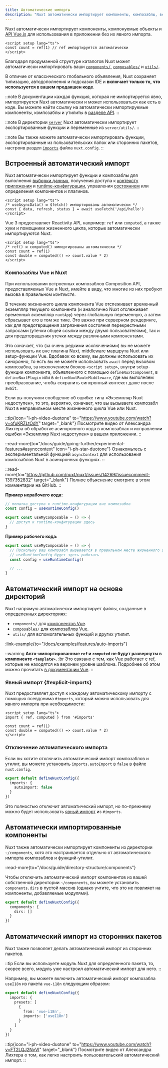 ```yaml
---
title: Автоматические импорты
description: "Nuxt автоматически импортирует компоненты, композаблы, вспомогательные функции и API Vue."
---
```


Nuxt автоматически импортирует компоненты, компонуемые объекты и [API Vue.js](https://ru.vuejs.org/api) для использования в приложении без их явного импорта.

```vue twoslash [app.vue]
<script setup lang="ts">
const count = ref(1) // ref импортируется автоматически
</script>
```

Благодаря продуманной структуре каталогов Nuxt может автоматически импортировать ваши [`components/`](/docs/guide/directory-structure/components), [`composables/`](/docs/guide/directory-structure/composables) и [`utils/`](/docs/guide/directory-structure/utils).

В отличие от классического глобального объявления, Nuxt сохраняет типизацию, автодополнения и подсказки IDE и **включает только то, что используется в вашем продакшен коде**.

::note
В документации каждая функция, которая не импортируется явно, импортируется Nuxt автоматически и может использоваться как есть в коде. Вы можете найти ссылку на автоматически импортируемые компоненты, композаблы и утилиты в [разделе API](/docs/api).
::

::note
В директории [`server`](/docs/guide/directory-structure/server) Nuxt автоматически импортирует экспортированные функции и переменные из `server/utils/`.
::

::note
Вы также можете автоматически импортировать функции, экспортированные из пользовательских папок или сторонних пакетов, настроив раздел [`imports`](/docs/api/nuxt-config#imports) файла `nuxt.config`.
::

## Встроенный автоматический импорт

Nuxt автоматически импортирует функции и композаблы для выполнения [выборки данных](/docs/getting-started/data-fetching), получения доступа к [контексту приложения](/docs/api/composables/use-nuxt-app) и [runtime-конфигурации](/docs/guide/going-further/runtime-config), управления [состоянием](/docs/getting-started/state-management) или определения компонентов и плагинов.

```vue twoslash
<script setup lang="ts">
/* useAsyncData() и $fetch() импортированы автоматически */
const { data, refresh, status } = await useFetch('/api/hello')
</script>
```

Vue 3 предоставляет Reactivity API, например: `ref` или `computed`, а также хуки и помощники жизненного цикла, которые автоматически импортируются Nuxt.

```vue twoslash
<script setup lang="ts">
/* ref() и computed() импортированы автоматически */
const count = ref(1)
const double = computed(() => count.value * 2)
</script>
```

### Композаблы Vue и Nuxt

<!-- TODO: move to separate page with https://github.com/nuxt/nuxt/issues/14723 and add more information -->

При использовании встроенных композаблов Composition API, предоставляемых Vue и Nuxt, имейте в виду, что многие из них требуют вызова в правильном _контексте_.

В течение жизненного цикла компонента Vue отслеживает временный экземпляр текущего компонента (и аналогично Nuxt отслеживает временный экземпляр `nuxtApp`) через глобальную переменную, а затем сбрасывает его в том же тике. Это важно при серверном рендеринге, как для предотвращения загрязнения состояния перекрестными запросами (утечки общей ссылки между двумя пользователями), так и для предотвращения утечки между различными компонентами.

Это означает, что (за очень редкими исключениями) вы не можете использовать их вне плагина Nuxt, middleware маршрута Nuxt или setup-функции Vue. Вдобавок ко всему, вы должны использовать их синхронно, то есть вы не можете использовать `await` перед вызовом композабла, за исключением блоков `<script setup>`, внутри setup-функции компонента, объявленного с помощью `defineNuxtComponent`, в `defineNuxtPlugin` или в `defineNuxtRouteMiddleware`, где мы выполняем преобразование, чтобы сохранить синхронный контекст даже после `await`.

Если вы получили сообщение об ошибке типа «Экземпляр Nuxt недоступен», то это, вероятно, означает, что вы вызываете композабл Nuxt в неправильном месте жизненного цикла Vue или Nuxt.

::tip{icon="i-ph-video-duotone" to="https://www.youtube.com/watch?v=ofuKRZLtOdY" target="_blank"}
Посмотрите видео от Александра Лихтера об обработке асинхронного кода в композаблах и ​​исправлении ошибки «Экземпляр Nuxt недоступен» в вашем приложении.
::

::read-more{to="/docs/guide/going-further/experimental-features#asynccontext" icon="i-ph-star-duotone"}
Ознакомьтесь с экспериментальной функцией `asyncContext` для использования композаблов Nuxt в асинхронных функциях.
::

::read-more{to="https://github.com/nuxt/nuxt/issues/14269#issuecomment-1397352832" target="_blank"}
Полное объяснение смотрите в этом комментарии на GitHub.
::

**Пример нерабочего кода:**

```ts twoslash [composables/example.ts]
// попытка доступа к runtime-конфигурации вне композабла
const config = useRuntimeConfig()

export const useMyComposable = () => {
  // доступ к runtime-конфигурации здесь
}
```

**Пример рабочего кода:**

```ts twoslash [composables/example.ts]
export const useMyComposable = () => {
  // Поскольку ваш композабл вызывается в правильном месте жизненного цикла,
  // useRuntimeConfig будет здесь работать
  const config = useRuntimeConfig()

  // ...
}
```

## Автоматический импорт на основе директорий

Nuxt напрямую автоматически импортирует файлы, созданные в определенных директориях:

- `components/` для [компонентов Vue](/docs/guide/directory-structure/components).
- `composables/` для [композаблов Vue](/docs/guide/directory-structure/composables).
- `utils/` для вспомогательных функций и других утилит.

:link-example{to="/docs/examples/features/auto-imports"}

::warning
**Авто-импортированные `ref` и `computed` не будут развернуты в компоненте `<template>`.** :br
Это связано с тем, как Vue работает с ref, которые не находятся на верхнем уровне шаблона. Подробнее об этом можно прочитать [в документации Vue](https://vuejs.org/guide/essentials/reactivity-fundamentals.html#caveat-when-unwrapping-in-templates).
::

### Явный импорт {#explicit-imports}

Nuxt предоставляет доступ к каждому автоматическому импорту с помощью псевдонима `#imports`, который можно использовать для явного импорта при необходимости:

<!-- TODO:twoslash: Twoslash does not support tsconfig paths yet -->

```vue
<script setup lang="ts">
import { ref, computed } from '#imports'

const count = ref(1)
const double = computed(() => count.value * 2)
</script>
```

### Отключение автоматического импорта

Если вы хотите отключить автоматический импорт композаблов и утилит, вы можете установить `imports.autoImport` в `false` в файле `nuxt.config`.

```ts twoslash [nuxt.config.ts]
export default defineNuxtConfig({
  imports: {
    autoImport: false
  }
})
```

Это полностью отключит автоматический импорт, но по-прежнему можно будет использовать [явный импорт](#explicit-imports) из `#imports`.

## Автоматически импортированные компоненты

Nuxt также автоматически импортирует компоненты из директории `~/components`, хотя это настраивается отдельно от автоматического импорта композаблов и функций-утилит.

:read-more{to="/docs/guide/directory-structure/components"}

Чтобы отключить автоматический импорт компонентов из вашей собственной директории `~/components`, вы можете установить `components.dirs` в пустой массив (однако учтите, что это не повлияет на компоненты, добавляемые модулями).

```ts twoslash [nuxt.config.ts]
export default defineNuxtConfig({
  components: {
    dirs: []
  }
})
```

## Автоматический импорт из сторонних пакетов

Nuxt также позволяет делать автоматический импорт из сторонних пакетов.

::tip
Если вы используете модуль Nuxt для определенного пакета, то, скорее всего, модуль уже настроил автоматический импорт для него.
::

Например, вы можете включить автоматический импорт композабла `useI18n` из пакета `vue-i18n` следующим образом:

```ts twoslash [nuxt.config.ts]
export default defineNuxtConfig({
  imports: {
    presets: [
      {
        from: 'vue-i18n',
        imports: ['useI18n']
      }
    ]
  }
})
```

::tip{icon="i-ph-video-duotone" to="https://www.youtube.com/watch?v=FT2LQJ2NvVI" target="_blank"}
Посмотрите видео от Александра Лихтера о том, как легко настроить пользовательский автоматический импорт.
::

